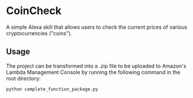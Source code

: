 # CoinCheck
A simple Alexa skill that allows users to check the current prices of various cryptocurrencies ("coins").

## Usage
The project can be transformed into a .zip file to be uploaded to Amazon's Lambda Management Console by running the following command in the root directory:

```
python complete_function_package.py
```